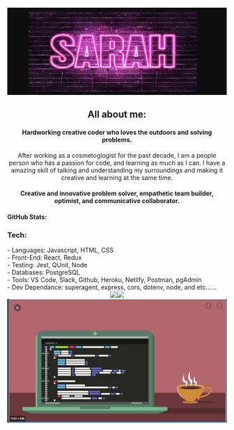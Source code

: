 <img src="topImage.png" width="800px" height="200"></img>
<div align="center">
<h2> All about me: </h2>
      <h4> Hardworking creative coder who loves the outdoors and solving problems. </h4>
      After working as a cosmetoglogist for the past decade, I am a people person who has a passion for code, and learning as much as I can.
      I have a amazing skill of talking and understanding my surroundings and making it creative and learning at the same time.      
      <h4> Creative and innovative problem solver, empathetic team builder, optimist, and communicative collaborator. </h4>
</div>
<div align="left">
 <h4>
   GitHub Stats:
 </h4>
</div>  
<div align="left">
<h3> Tech: </h3>
  - Languages: Javascript, HTML, CSS </br>
  - Front-End: React, Redux  </br>
  - Testing: Jest, QUnit, Node  </br>
  - Databases: PostgreSQL  </br>
  - Tools: VS Code, Slack, Github,  Heroku, Netlify, Postman, pgAdmin </br>
  - Dev Dependance: superagent, express, cors, dotenv, node, and etc...... </br>
  
</div>
<div align="center">
  <img align="" height="130px" src="https://github-readme-stats.vercel.app/api?username=sarah-svg&show_icons=true&hide_title=true&hide_border=true&theme=dark" /><img align="" height="130px" src="https://github-readme-stats.vercel.app/api/top-langs/?username=sarah-svg&show_icons=true&hide_border=true&hide_title=true&layout=compact&theme=dark" />
</div>
<img src="bottomImage.png"></img>

